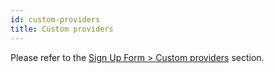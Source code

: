 ```yaml
---
id: custom-providers
title: Custom providers
---
```


Please refer to the [Sign Up Form > Custom providers](../signup-form/custom-providers) section.